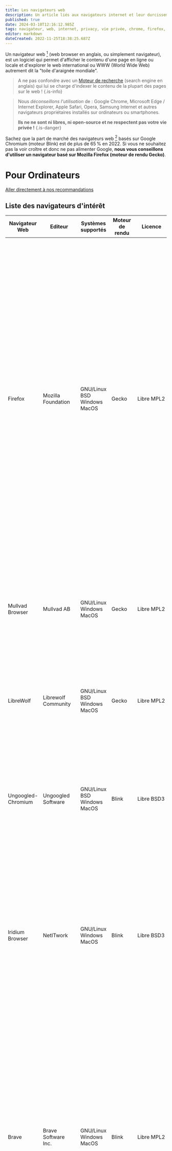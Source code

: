 ```yaml
---
title: Les navigateurs web
description: Un article liés aux navigateurs internet et leur durcissement...
published: true
date: 2024-03-10T12:16:12.985Z
tags: navigateur, web, internet, privacy, vie privée, chrome, firefox, debutant, intermédiaire, débutant, intermediaire
editor: markdown
dateCreated: 2022-11-25T18:38:25.687Z
---
```


Un navigateur web [^¹] (web browser en anglais, ou simplement navigateur), est un logiciel qui permet d'afficher le contenu d'une page en ligne ou locale et d'explorer le web international ou WWW (World Wide Web) autrement dit la "toile d'araignée mondiale".

[^¹]: [Navigateur web](https://fr.wikipedia.org/wiki/Navigateur_web)

> A ne pas confondre avec un [Moteur de recherche](/debutant/moteurs-recherche) (search engine en anglais) qui lui se charge d'indexer le contenu de la plupart des pages sur le web !
{.is-info}

> Nous _déconseillons l'utilisation_ de : Google Chrome, Microsoft Edge / Internet Explorer, Apple Safari, Opera, Samsung Internet et autres navigateurs propriétaires installés sur ordinateurs ou smartphones.
> 
> **Ils ne ne sont ni libres, ni open-source et ne respectent pas votre vie privée !**
{.is-danger}

Sachez que la part de marché des navigateurs web [^²] basés sur Google Chromium (moteur Blink) est de plus de 65 % en 2022. Si vous ne souhaitez pas la voir croître et donc ne pas alimenter Google, **nous vous conseillons d'utiliser un navigateur basé sur Mozilla Firefox (moteur de rendu Gecko)**.

[^²]: [Part de marché](https://fr.wikipedia.org/wiki/Parts_de_march%C3%A9_des_navigateurs_web) des navigateurs web dans le monde.

# Pour Ordinateurs

[Aller directement à nos recommandations](#nos-recommandations)

## Liste des navigateurs d'intérêt

| Navigateur Web | Editeur | Systèmes supportés | Moteur de rendu | Licence | Open Source | Installation |  Commentaires |
|----------|----------|----------|----------|----------|----------|----------|----------|
| Firefox | Mozilla <br>Foundation | GNU/Linux<br>BSD<br>Windows<br>MacOS<br> | Gecko | Libre MPL2 | Oui | Depuis votre logithèque Linux ou<br>[instructions sur le site](https://www.mozilla.org/fr/firefox/new/) | Firefox de la fondation Mozilla est controversé pour ses "anti-fonctionnalités", ses traqueurs et la mise en avant de moteurs de recherches non libres, <br>mais il contribue à faire exister une alternative face à l’hégémonie de Google !<br>Il est possible de re-paramétrer Firefox afin de s'affranchir de ces anti-fonctions mais cela reste fastidieux à mettre en place. Le projet s'appelle [Arkenfox](https://github.com/arkenfox/user.js/wiki) ; <br>- dont Henri de [Techlore](https://yewtu.be/watch?v=F7-bW2y6lcI) a produit une vidéo.<br>- Il est possible de trouver quelques outils pour [faciliter](https://github.com/trytomakeyouprivate/Arkenfox-softening) sa mise en oeuvre ! <br><br>_Quelques précisions_ :<br>- Firefox Fenix est la version mobile de Firefox. Voir section dédiée.<br>- Firefox ESR (Extended Support Release) cible les entreprises mais constitue souvent le navigateur par défaut dans les distributions GNU/Linux. |
| Mullvad Browser | Mullvad AB | GNU/Linux<br>Windows<br>MacOS<br> | Gecko | Libre MPL2 | Oui | Depuis votre logithèque Linux ou<br>[instructions sur le site](https://mullvad.net/fr/browser) | Petit nouveau en provenance de Mullvad, le mandataire VPN très connu et de The Tor Project, à l'origine du fameux Tor Browser.<br>Sur une base Firefox "durcie" (hardened) avec une intégration de Tor afin de réduire le fingerprinting |
| LibreWolf | Librewolf <br>Community | GNU/Linux<br>BSD<br>Windows<br>MacOS<br> | Gecko | Libre MPL2 | Oui | Depuis votre logithèque Linux ou<br>[Instructions sur le site](https://librewolf.net/installation/) | Un fork de Firefox axé sur la sécurité et la vie privée. À privilégier si vous voulez lutter contre la suprématie de Google et recherchez un certain niveau<br>de "durcissement" de Firefox. |
| Ungoogled-Chromium | Ungoogled <br>Software | GNU/Linux<br>BSD<br>Windows<br>MacOS<br> | Blink | Libre BSD3 | Oui | Depuis votre logithèque Linux ou<br>[Instructions sur le site](https://github.com/ungoogled-software/ungoogled-chromium#downloads) | Rapide, dépourvu de traceurs et aucune télémétrie.<br>Il s'agit de développeurs tiers et même s'il leur suffit d'adapter les patchs Chromium, les mises à jour peuvent avoir quelques jours de retard.<br>Note : éviter le navigateur nommé Chromium (de Google) ! |
| Iridium Browser | NetITwork | GNU/Linux<br>Windows<br>MacOS<br> | Blink | Libre BSD3 | Oui |  [Instructions sur le site](https://iridiumbrowser.de/downloads/) | Quelques soucis de mises à jour il y a quelques temps l'avaient mis en retrait. C'est cependant réglé et l'équipe est plutôt réactive concernant les mises à jour.<br>Il prend pour base Chromium qu'il durcit au maximum et supprime la télémétrie. Lui reste tout de même quelques petits points, heureusement configurables<br>pour supprimer totalement la télémétrie : cf. [cette page](https://spyware.neocities.org/guides/iridium)  |
| Brave | Brave Software<br>Inc. | GNU/Linux<br>Windows<br>MacOS<br> | Blink | Libre MPL2 | Oui |  Pour PC [instructions sur le site](https://brave.com/download/) | Créé par Brendan Eich, le co-fondateur de Mozilla et le créateur de JavaScript. Brave est rapide, bloque les pisteurs, permet de naviguer sur le réseau Tor<br> (via navigation privée) et intègre son propre moteur de recherche [Brave Search](https://search.brave.com/).<br>- Cependant Brave est controversé dans la communauté car il est possible que le navigateur collecte quelques données [^3], [^4], [^5], [^6] et [^7]<br>- <span class="red-text">Même s'il est fort probable que Brave ait évolué sur ces aspects car ils semblent écouter leur communauté, il est important de peser les "pour" <br>et les "contre" pour l'utilisation de ce navigateur.</span> |
| Vivaldi | Vivaldi <br>Technologies | GNU/Linux<br>Windows<br>MacOS<br> | Blink | Propriétaire | Non <br>(pas entièrement) |  Pour PC [instructions sur le site](https://vivaldi.com/fr/download/) | Vivaldi est le navigateur le plus paramétrable sur le marché. Ses performances sont louées par la communauté.<br>Cela dit, le gros handicap de ce navigateur est qu'il n'est pas entièrement open source (son interface utilisateur est sous licence propriétaire et à sources <br>fermées) et on ne peut pas dire qu'ils aient fait des efforts concernant la vie privée de leurs utilisateurs : utilisation de Google SafeBrowsing et autres joyeusetés...<br>Même si cela peut encore évoluer dans le bon sens... |
| Tor Browser | The Tor <br>Project | GNU/Linux<br>BSD<br>Windows<br>MacOS<br> | Gecko | Libre Diverse | Oui |  Depuis votre logithèque Linux ou<br>[instructions sur le site](https://www.torproject.org/download/) | Développé dans le cadre du projet Tor et basé sur Firefox ESR, ce navigateur dispose d'une sécurité renforcée et permet de parcourir le web via un circuit <br>"en oignon" et ses multiples proxies d'anonymisation.<br>Il ralentit cependant la navigation et est loin d'être parfait. Il est conseillé de ne l'utiliser que si vous voulez conserver un certain anonymat ou pour parcourir <br>les sites en .onion dans un environnement sécurisé (Whonix par ex.) |
| Pale Moon | Moonchild <br>Productions | GNU/Linux<br>Windows | Goanna | Libre MPL2 | Oui |  [Instructions GNU/Linux](https://linux.palemoon.org/)<br>[Instructions Windows](https://www.palemoon.org/download.shtml) | Basé sur Firefox ESR avec un moteur de rendu forké sur Gecko, il ressemble à la version des années 2010. Il supporte encore Flash Player.<br> Malheureusement, le navigateur ne fait pas que des bons choix ces derniers temps, et n'arrive pas à rattraper son retard. <br>De plus le départ de certaines personnes du projet font que celui-ci n'est plus tout à fait une alternative crédible :( ! |
| Links | Twibright <br>Labs | GNU/Linux<br>Windows<br>MacOS<br> | Terminal Text | Libre GPL2 | Oui |  Depuis les dépôts | Navigateur en mode texte, parfait sur un serveur. Il permet de naviguer en couleur, télécharger en HTTP, HTTPS et FTP. |
{.dense}

[^3]: [Brave Browser](https://www.reddit.com/r/privacytoolsIO/comments/gytwmd/brave_browser_privacytoolsio_and_the_negativity/) discussions sur ses points négatifs
[^4]: [Pourquoi Brave est-il décrié?](https://www.reddit.com/r/privacytoolsIO/comments/i7tfgp/why_is_there_a_negative_stigma_against_brave/)
[^5]: [Brave Browser Controversies](https://wikiless.org/wiki/Brave_(web_browser)#Controversies)
[^6]: [Brave Browser Analysis](https://spyware.neocities.org/articles/brave)
[^7]: [The shady world of Brave selling copyrighted data for AI training](https://stackdiary.com/brave-selling-copyrighted-data-for-ai-training/)

## Nos recommandations

Le marché des navigateurs suit un peu sur le même chemin que les moteurs de recherche malheureusement. Le marché est tel que nous n'en recommandons que très peu :
- [Ungoogled Chromium *est probablement un des choix à faire. Il est néanmoins nécessaire de le configurer correctement \**](https://github.com/ungoogled-software/ungoogled-chromium#downloads)
- [Librewolf *est une excellente alternative sur base firefox, même si quelques requêtes Mozilla sont encore présentes au démarrage*](https://librewolf.net/installation/)
- [Mullvad Browser *est ici encore une très bonne alternative sur base firefox, jeune certes, mais fournissant toutes les fonctionnalités nécessaires*](https://mullvad.net/fr/browser)
{.links-list}

\* : Voir notre [tutoriel](/tutoriels/ungoogled-chromium) afin de configurer correctement Ungoogled Chromium.

> _Note sur Tor Browser_ : nous ne recommandons pas forcément ce navigateur pour un usage quotidien, **mais pour des recherches ciblées**. S'il est utilisé sur un support adéquat comme Whonix et Tails, cela vous apporte une sécurité supplémentaire...
> *Tor Project a énormément travaillé sur le contournement du fingerprinting, probablement au détriment de la sécurité. De plus n'importe quel autre navigateur est capable de visiter les sites .onion ou d'utiliser le réseau Tor (pour peu que vous le configuriez correctement : en effet, par ex. Proxy Tor ou Orbot+RPV sur téléphone etc.) et ceux-ci ne souffrent pas de versions de retard (et donc de failles héritées de ces versions)*.
{.is-info}

# Pour Téléphones

[Aller directement à nos recommandations](#nos-recommandations-1)

## Liste des navigateurs d'intérêt

| Navigateur Web | Editeur | Systèmes supportés | Moteur de rendu | Licence | Installation |  Commentaires |
|----------|----------|----------|----------|----------|----------|----------|
| Mull | Divested Mobile | Android | Gecko | Libre AGPL3 | Installer [F-Droid](https://f-droid.org/F-Droid.apk) et installer ensuite Mull depuis F-Droid | Mull est à Android ce que LibreWolf est aux ordinateurs. Rapide, dépourvue de trackers, très peu de télémétrie. |
| Fennec | F-droid | Android | Gecko | Libre MPL2 | Installer [F-Droid](https://f-droid.org/F-Droid.apk) et installer ensuite Fennec depuis F-Droid | Fennec est un fork de Mozilla Fenix, avec la suppression d'une partie de la télémétrie. Il possède toujours <br>des connexions avec Mozilla et Google et n'est donc pas entièrement dépourvu de trackers. |
| Tor Browser | The Tor Project | Android | Gecko | Libre MPL2 | Installer [F-Droid](https://f-droid.org/F-Droid.apk) puis activer le dépôt **Guardian** et installer <br>ensuite Tor Browser depuis F-Droid | Voir ci-haut. |
| Brave | Brave Inc. | Android | Blink | Libre MPL2 | Installer [F-Droid](https://f-droid.org/F-Droid.apk) puis depuis celui-ci installer [AuroraStore](https://f-droid.org/en/packages/com.aurora.store/)<br>et enfin depuis Aurora Store, installer Brave | Voir ci-haut. |
| ~~Bromite~~ | Calyx Institute | Android | Blink | Libre GPL3 | Installer [F-Droid](https://f-droid.org/F-Droid.apk) puis activer le [dépôt](https://www.bromite.org/fdroid) et installer ensuite <br>Bromite depuis F-Droid | Bromite est à Android ce que Ungoogled-Chromium est aux ordinateurs. Installé par défaut sur CalyxOs.<br><span class="red-text">**Note 1 : Les développeurs de Bromite ont cessé les développements de l'application (cf. leur message [ici](https://github.com/bromite/bromite/discussions/2573)). <br>Bromite ne doit plus être utilisé.**</span> <br><span class="red-text">**Note 2 : Un fork a été fait par quelques développeurs, qui appellent maintenant l'application [Cromite](https://github.com/uazo/cromite). <br>Nous recommandons néanmoins d'attendre avant d'utiliser Cromite afin d'avoir le plus de recul possible <br>sur le sérieux de l'équipe.**</span> |
| Vanadium | Graphene | Android | Blink | Libre GPL3 | - | [Vanadium](https://github.com/GrapheneOS/Vanadium) n'est disponible que sur GrapheneOS et est basé lui aussi sur Ungoogled-Chromium. |
| Vivaldi | Vivaldi <br>Technologies | Android | Blink | Non <br>(pas entièrement) |  Pour PC [instructions sur le site](https://vivaldi.com/fr/download/) | Voir ci-haut. |
{.dense}

## Nos recommandations

Le marché des navigateurs sur mobile est encore pire que celui sur PC fixe :
- [Vanadium *pour la sécurité (uniquement disponible sur Pixels)*](https://github.com/GrapheneOS/Vanadium)
- [Mull *est l'alternative crédible sur base Gecko*](https://gitlab.com/divested-mobile/mull-fenix)
{.links-list}

# Extensions
Les extensions (aussi nommées Plug-in, Add-on) sont des modules tiers externes, développés par des personnes autres que l'équipe en charge du navigateur et s'ajoutent au navigateur afin d'enrichir ses fonctionnalités.

> Attention toutefois à ne pas surcharger le navigateur en extensions, d'une part pour éviter de ralentir le logiciel mais aussi pour réduire l'unicité du navigateur (cf. "fingerprint").
{.is-danger}

## Anti-pistage
Dans cette catégorie, la plus importante, nous nommons cela génériquement les "anti-traceur", car ce type d'extension est en fait celle qui vous permettra de couper tous les liens de collecte par des tiers de façon plus ou moins robuste :

- [uBlock Origin](https://github.com/gorhill/uBlock) : L'un des meilleurs dans ce domaine. Bloque les publicités et les traceurs et permet d'ajouter des règles de filtrage strictes et spécifiques si nécessaire. *(Attention, uBlock tout court est une arnaque.)*
	- [uBlock Origin *Adblocker*](https://addons.mozilla.org/firefox/addon/ublock-origin/) Pour navigateurs sur base Firefox (*Déjà pré-installé sur Librewolf*)
	- [uBlock Origin *Adblocker*](https://chrome.google.com/webstore/detail/ublock-origin/cjpalhdlnbpafiamejdnhcphjbkeiagm) Pour navigateurs sur base Chromium
	- [uBlock Origin *Adblocker*](https://github.com/gorhill/uBlock-for-firefox-legacy/releases) Pour navigateurs Pale Moon
	{.links-list}
- [AdGuard](https://adguard.com/fr/welcome.html) : Une alternative crédible à uBlock Origin. Au délà de bloquer également les publicités et les traceurs, AdGuard ajoute quelques protections additionnelles comme par exemple éviter les fuites d'IP (WebRTC protection, même s'il est possible de l'activer directement par le navigateur).
	- [AdGuard *Adblocker*](https://addons.mozilla.org/fr/firefox/addon/adguard-adblocker/) Pour navigateurs sur base Firefox
	- [AdGuard *Adblocker*](https://chrome.google.com/webstore/detail/adguard-adblocker/bgnkhhnnamicmpeenaelnjfhikgbkllg) Pour navigateurs sur base Chromium
	{.links-list}
- [Decentraleyes](https://decentraleyes.org/) : Pas une alternative à uBlock Origin ou AdGuard mais plutôt un *complément*. Cette extension permet simplement de réduire voire supprimer les requêtes vers des sites tiers qui fournissent des librairies, en profitant pour stocker vos données personnelles au passage. **Attention à bien le configurer avec uBlock Origin**.
	- [Decentraleyes *Anti-CDN*](https://addons.mozilla.org/fr/firefox/addon/decentraleyes/) Pour navigateurs sur base Firefox
	- [Decentraleyes *Anti-CDN*](https://chrome.google.com/webstore/detail/decentraleyes/ldpochfccmkkmhdbclfhpagapcfdljkj) Pour navigateurs sur base Chromium
	- [Decentraleyes *Anti-CDN*](https://addons.palemoon.org/addon/decentraleyes/) Pour navigateurs Pale Moon
	{.links-list}
- [LocalCDN](https://codeberg.org/nobody/LocalCDN) : Une alternative plus puissante de Decentraleyes. LocalCDN est en fait un fork de Decentraleyes, plus complet en termes de librairies tierces gérées. **Attention à bien le configurer avec uBlock Origin**.
	- [LocalCDN *Anti-CDN*](https://addons.mozilla.org/fr/firefox/addon/localcdn-fork-of-decentraleyes/) Pour navigateurs sur base Firefox
	- [LocalCDN *Anti-CDN*](https://chrome.google.com/webstore/detail/localcdn/njdfdhgcmkocbgbhcioffdbicglldapd) Pour navigateurs sur base Chromium
	{.links-list}

Sans doute la plus puissante et plus complète des extensions,  mais _**réservé aux utilisateurs initiés**_ : 
- **uMatrix** : Il s'agit en fait plus d'un "*Pare-Feu Navigateur*" qu'un simple Adblocker, ce qui en fait une extension qui combine uBlock Origin et LocalCDN... Il est possible de finement régler la configuration de chaque site visité : par défaut, uMatrix n'autorise que le strict nécessaire, ce qui rend la majorité des sites illisibles cela dit. À vous donc d'activer les blocs nécessaires pour rendre la lisibilité correcte ou accepter de ne pas visiter le site en question (c'est un choix possible !).
	- [uMatrix *localFW*](https://addons.mozilla.org/en-US/firefox/addon/umatrix/) Pour navigateurs sur base Firefox
	- [uMatrix *localFW*](https://chrome.google.com/webstore/detail/umatrix/ogfcmafjalglgifnmanfmnieipoejdcf) Pour navigateurs sur base Chromium
	- [nMatrix *localFW*](https://addons.palemoon.org/addon/ematrix/) Pour navigateurs Pale Moon
	{.links-list}

> uMatrix semble ne plus être maintenu, cela dit l'utilisation d'internet n'a pas évolué depuis ! Les mécanismes restent les mêmes.
> Pour ceux qui croient également que uBlock Origin reprend toutes les fonctionnalités de uMatrix, c'est faux ; uMatrix permet bien plus et plus finement de gérer les sites web.
{.is-info}

## URLs
- [ClearURLs](https://docs.clearurls.xyz/1.23.0/) Permet le nettoyage des URLs de tous paramètres intrusifs.
	- [ClearURLs *URLs*](https://addons.mozilla.org/fr/firefox/addon/clearurls/) Pour navigateurs sur base Firefox
	- [ClearURLs *URLs*](https://chrome.google.com/webstore/detail/clearurls/lckanjgmijmafbedllaakclkaicjfmnk) Pour navigateurs sur base Chromium
	{.links-list}
- [Redirector](http://einaregilsson.com/redirector/) Redirigent Youtube, Twitter, Instagram vers des alternatives libres. Redirector nécessite une configuration manuelle, en ajoutant les URLs de redirection.
	- [Redirector *URLs*](https://addons.mozilla.org/fr/firefox/addon/redirector/) Pour navigateurs sur base Firefox
	- [Redirector *URLs*](https://chrome.google.com/webstore/detail/redirector/ocgpenflpmgnfapjedencafcfakcekcd) Pour navigateurs sur base Chromium
	{.links-list}
- [Libredirect](https://libredirect.github.io/) Redirigent Youtube, Twitter, Instagram vers des alternatives libres. Libredirect est déjà préconfiguré avec des URLs de redirection.
	- [Libredirect *URLs*](https://addons.mozilla.org/fr/firefox/addon/libredirect/) Pour navigateurs sur base Firefox
	- [Libredirect *URLs*](https://github.com/libredirect/libredirect/releases) Extension qui devra s'installer depuis les sources, car non disponible dans le store Google.
	{.links-list}


> Pour Libredirect sur base chromium :
> ~~ Télécharger la version Zip sur le dépôt github puis dézipper là.
> ~~ Se rendre dans `chrome://extensions` et activer le mode développeur.
> ~~ Rafraichir la page, puis cliquez sur 'Charger l'extension non empaquetée'.
> ~~ Choisissez le dossier extrait précédemment. 
> L'extension devrait se charger et s'ouvrir.
{.is-info}

## Cookies
- [I still don't care aboot cookies](https://github.com/OhMyGuus/I-Still-Dont-Care-About-Cookies) Bloque les bannières (parfois intrusives !) de certains sites vous proposant l'utilisation des cookies. 
**Nous réintégrons cette extension, qui est un fork de "I don't care about cookies" racheté récemment par Avast (et qui intègre un identifiant publicitaire !). Un développeur a donc décidé de continuer l'extension sans intégrer de traceur**.
	- [ISDCAC *Cookies*](https://addons.mozilla.org/fr/firefox/addon/istilldontcareaboutcookies) Pour navigateurs sur base Firefox
	- [ISDCAC *Cookies*](https://chrome.google.com/webstore/detail/i-still-dont-care-about-c/edibdbjcniadpccecjdfdjjppcpchdlm) Pour navigateurs sur base Chromium
	- [IDCAC *Cookies*](https://addons.palemoon.org/addon/i-dont-care-about-cookies/) Pour navigateurs Pale Moon
	{.links-list}
- [Cookie AutoDelete](https://mybrowseraddon.com/cookie-auto-delete.html) Détruit les cookies à la fermeture du navigateur (**il est à noter que Firefox propose nativement une option permettant la suppression des cookies à la fermeture du navigateur**)
	- [Cookie AutoDelete *Cookies*](https://addons.mozilla.org/fr/firefox/addon/cookie-autodelete/) Pour navigateurs sur base Firefox
	- [Cookie AutoDelete *Cookies*](https://chrome.google.com/webstore/detail/cookie-autodelete/fhcgjolkccmbidfldomjliifgaodjagh) Pour navigateurs sur base Chromium
	{.links-list}

## Scripts
- [NoScript](https://noscript.net/) _Destiné aux utilisateurs avertis_, il permet de désactiver site par site les scripts lancés (notamment javascript). Attention car de nombreux sites peuvent donc ne plus fonctionner normalement.
	- [NoScript *Javascript*](https://addons.mozilla.org/fr/firefox/addon/noscript/) Pour navigateurs sur base Firefox
	- [NoScript *Javascript*](https://chrome.google.com/webstore/detail/noscript/doojmbjmlfjjnbmnoijecmcbfeoakpjm) Pour navigateurs sur base Chromium
	{.links-list}


# Ressources d'intérêt
- [AdBlock Tester](https://adblock-tester.com/) afin d'effectuer un test de votre contournement des moyens publicitaires.
- [Coveryourtracks](https://coveryourtracks.eff.org/) un outil proposé par l'EFF afin de tester la robustesse de votre navigateur.

---
![CC BY-NC-SA](/by-nc-sa.png =9%x){.align-right} *Contributeur(s): marmotte, Ayo*
<br>